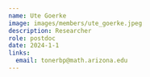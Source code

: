 ```yaml
---
name: Ute Goerke
image: images/members/ute_goerke.jpeg
description: Researcher
role: postdoc
date: 2024-1-1
links:
  email: tonerbp@math.arizona.edu
---
```

